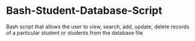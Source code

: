 # Bash-Student-Database-Script
Bash script that allows the user to view, search, add, update, delete records of a particular student or students from the database file
